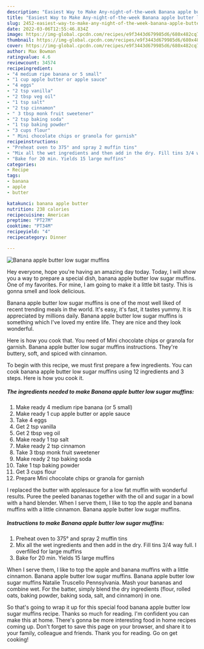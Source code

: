 ```yaml
---
description: "Easiest Way to Make Any-night-of-the-week Banana apple butter low sugar muffins"
title: "Easiest Way to Make Any-night-of-the-week Banana apple butter low sugar muffins"
slug: 2452-easiest-way-to-make-any-night-of-the-week-banana-apple-butter-low-sugar-muffins
date: 2022-03-06T12:55:46.834Z
image: https://img-global.cpcdn.com/recipes/e9f3443d679985d6/680x482cq70/banana-apple-butter-low-sugar-muffins-recipe-main-photo.jpg
thumbnail: https://img-global.cpcdn.com/recipes/e9f3443d679985d6/680x482cq70/banana-apple-butter-low-sugar-muffins-recipe-main-photo.jpg
cover: https://img-global.cpcdn.com/recipes/e9f3443d679985d6/680x482cq70/banana-apple-butter-low-sugar-muffins-recipe-main-photo.jpg
author: Max Bowman
ratingvalue: 4.6
reviewcount: 34574
recipeingredient:
- "4 medium ripe banana or 5 small"
- "1 cup apple butter or apple sauce"
- "4 eggs"
- "2 tsp vanilla"
- "2 tbsp veg oil"
- "1 tsp salt"
- "2 tsp cinnamon"
- " 3 tbsp monk fruit sweetener"
- "2 tsp baking soda"
- "1 tsp baking powder"
- "3 cups flour"
- " Mini chocolate chips or granola for garnish"
recipeinstructions:
- "Preheat oven to 375° and spray 2 muffin tins"
- "Mix all the wet ingredients and then add in the dry. Fill tins 3/4 way full. I overfilled for large muffins"
- "Bake for 20 min. Yields 15 large muffins"
categories:
- Recipe
tags:
- banana
- apple
- butter

katakunci: banana apple butter 
nutrition: 238 calories
recipecuisine: American
preptime: "PT27M"
cooktime: "PT34M"
recipeyield: "4"
recipecategory: Dinner

---
```



![Banana apple butter low sugar muffins](https://img-global.cpcdn.com/recipes/e9f3443d679985d6/680x482cq70/banana-apple-butter-low-sugar-muffins-recipe-main-photo.jpg)

Hey everyone, hope you're having an amazing day today. Today, I will show you a way to prepare a special dish, banana apple butter low sugar muffins. One of my favorites. For mine, I am going to make it a little bit tasty. This is gonna smell and look delicious.

Banana apple butter low sugar muffins is one of the most well liked of recent trending meals in the world. It's easy, it's fast, it tastes yummy. It is appreciated by millions daily. Banana apple butter low sugar muffins is something which I've loved my entire life. They are nice and they look wonderful.

Here is how you cook that. You need of Mini chocolate chips or granola for garnish. Banana apple butter low sugar muffins instructions. They&#39;re buttery, soft, and spiced with cinnamon.


To begin with this recipe, we must first prepare a few ingredients. You can cook banana apple butter low sugar muffins using 12 ingredients and 3 steps. Here is how you cook it.

<!--inarticleads1-->

##### The ingredients needed to make Banana apple butter low sugar muffins:

1. Make ready 4 medium ripe banana (or 5 small)
1. Make ready 1 cup apple butter or apple sauce
1. Take 4 eggs
1. Get 2 tsp vanilla
1. Get 2 tbsp veg oil
1. Make ready 1 tsp salt
1. Make ready 2 tsp cinnamon
1. Take  3 tbsp monk fruit sweetener
1. Make ready 2 tsp baking soda
1. Take 1 tsp baking powder
1. Get 3 cups flour
1. Prepare  Mini chocolate chips or granola for garnish


I replaced the butter with applesauce for a low fat muffin with wonderful results. Puree the peeled bananas together with the oil and sugar in a bowl with a hand blender. When I serve them, I like to top the apple and banana muffins with a little cinnamon. Banana apple butter low sugar muffins. 

<!--inarticleads2-->

##### Instructions to make Banana apple butter low sugar muffins:

1. Preheat oven to 375° and spray 2 muffin tins
1. Mix all the wet ingredients and then add in the dry. Fill tins 3/4 way full. I overfilled for large muffins
1. Bake for 20 min. Yields 15 large muffins


When I serve them, I like to top the apple and banana muffins with a little cinnamon. Banana apple butter low sugar muffins. Banana apple butter low sugar muffins Natalie Truscello Pennsylvania. Mash your bananas and combine wet. For the batter, simply blend the dry ingredients (flour, rolled oats, baking powder, baking soda, salt, and cinnamon) in one. 

So that's going to wrap it up for this special food banana apple butter low sugar muffins recipe. Thanks so much for reading. I'm confident you can make this at home. There's gonna be more interesting food in home recipes coming up. Don't forget to save this page on your browser, and share it to your family, colleague and friends. Thank you for reading. Go on get cooking!
